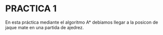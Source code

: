 # PRACTICA 1

En esta práctica mediante el algoritmo A* debiamos llegar a la posicon de jaque mate en una partida de ajedrez.
